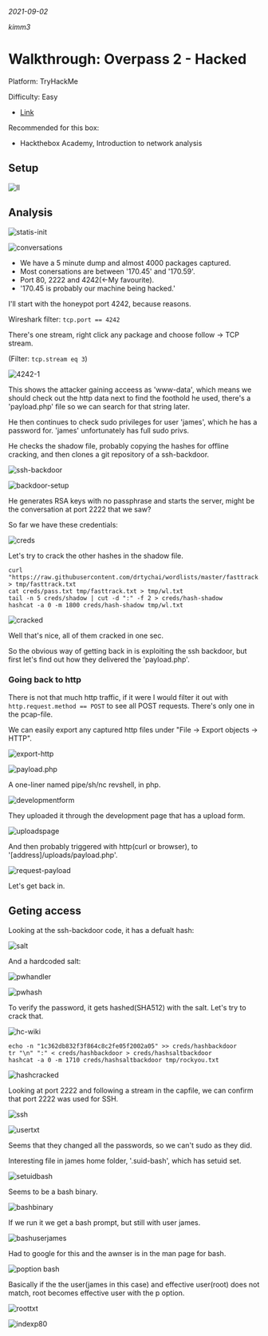 *2021-09-02*

*kimm3*

# Walkthrough: Overpass 2 - Hacked
Platform: TryHackMe

Difficulty: Easy

- [Link](https://tryhackme.com/room/overpass2hacked)

Recommended for this box:
- Hackthebox Academy, Introduction to network analysis

## Setup
![ll](assets/markdown-img-paste-20210901111254535.png)

## Analysis
![statis-init](assets/markdown-img-paste-20210901111355354.png)

![conversations](assets/markdown-img-paste-20210901111543497.png)

- We have a 5 minute dump and almost 4000 packages captured.
- Most conersations are between '170.45' and '170.59'.
- Port 80, 2222 and 4242(<-My favourite).
- '170.45 is probably our machine being hacked.'

I'll start with the honeypot port 4242, because reasons.

Wireshark filter: `tcp.port == 4242`

There's one stream, right click any package and choose follow -> TCP stream.

(Filter: `tcp.stream eq 3`)

![4242-1](assets/markdown-img-paste-2021090111252866.png)

This shows the attacker gaining acceess as 'www-data', which means we should check out the http data next to find the foothold he used, there's a 'payload.php' file so we can search for that string later.

He then continues to check sudo privileges for user 'james', which he has a password for. 'james' unfortunately has full sudo privs.

He checks the shadow file, probably copying the hashes for offline cracking, and then clones a git repository of a ssh-backdoor.

![ssh-backdoor](assets/markdown-img-paste-20210901113036850.png)

![backdoor-setup](assets/markdown-img-paste-20210901113145420.png)

He generates RSA keys with no passphrase and starts the server, might be the conversation at port 2222 that we saw?

So far we have these credentials:

![creds](assets/markdown-img-paste-20210901115216308.png)

Let's try to crack the other hashes in the shadow file.

```
curl "https://raw.githubusercontent.com/drtychai/wordlists/master/fasttrack.txt" > tmp/fasttrack.txt
cat creds/pass.txt tmp/fasttrack.txt > tmp/wl.txt
tail -n 5 creds/shadow | cut -d ":" -f 2 > creds/hash-shadow
hashcat -a 0 -m 1800 creds/hash-shadow tmp/wl.txt
```

![cracked](assets/markdown-img-paste-2021090111503483.png)

Well that's nice, all of them cracked in one sec.

So the obvious way of getting back in is exploiting the ssh backdoor, but first let's find out how they delivered the 'payload.php'.
### Going back to http
There is not that much http traffic, if it were I would filter it out with `http.request.method == POST` to see all POST requests. There's only one in the pcap-file.

We can easily export any captured http files under "File -> Export objects -> HTTP".

![export-http](assets/markdown-img-paste-20210901115945851.png)

![payload.php](assets/markdown-img-paste-20210901120117224.png)

A one-liner named pipe/sh/nc revshell, in php.

![developmentform](assets/markdown-img-paste-20210901120632496.png)

They uploaded it through the development page that has a upload form.

![uploadspage](assets/markdown-img-paste-20210901120340519.png)

And then probably triggered with http(curl or browser), to '[address]/uploads/payload.php'.

![request-payload](assets/markdown-img-paste-20210901120530472.png)

Let's get back in.
## Geting access
Looking at the ssh-backdoor code, it has a defualt hash:

![salt](assets/markdown-img-paste-20210901121653684.png)

And a hardcoded salt:

![pwhandler](assets/markdown-img-paste-20210901121705180.png)

![pwhash](assets/markdown-img-paste-20210901121826130.png)

To verify the password, it gets hashed(SHA512) with the salt. Let's try to crack that.

![hc-wiki](assets/markdown-img-paste-2021090112232357.png)

```
echo -n "1c362db832f3f864c8c2fe05f2002a05" >> creds/hashbackdoor
tr "\n" ":" < creds/hashbackdoor > creds/hashsaltbackdoor
hashcat -a 0 -m 1710 creds/hashsaltbackdoor tmp/rockyou.txt
```

![hashcracked](assets/markdown-img-paste-20210901140456515.png)

Looking at port 2222 and following a stream in the capfile, we can confirm that port 2222 was used for SSH.

![ssh](assets/markdown-img-paste-2021090114070233.png)

![usertxt](assets/markdown-img-paste-20210901082009388.png)

Seems that they changed all the passwords, so we can't sudo as they did.

Interesting file in james home folder, '.suid-bash', which has setuid set.

![setuidbash](assets/markdown-img-paste-20210901082955556.png)

Seems to be a bash binary.

![bashbinary](assets/markdown-img-paste-20210901083037646.png)

If we run it we get a bash prompt, but still with user james.

![bashuserjames](assets/markdown-img-paste-20210901084434439.png)

Had to google for this and the awnser is in the man page for bash.

![poption bash](assets/markdown-img-paste-20210901085052495.png)

Basically if the the user(james in this case) and effective user(root) does not match, root becomes effective user with the p option.

![roottxt](assets/markdown-img-paste-20210901085722839.png)

![indexp80](assets/markdown-img-paste-20210901081754829.png)
